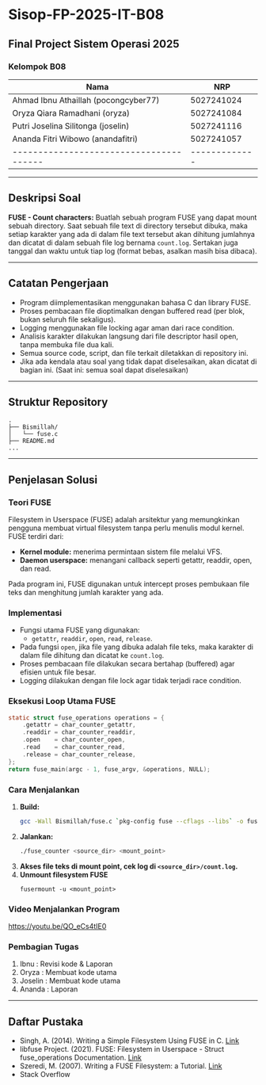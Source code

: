 # Sisop-FP-2025-IT-B08

## Final Project Sistem Operasi 2025

### Kelompok B08
| Nama                                  |    NRP      |
|---------------------------------------|-------------|
| Ahmad Ibnu Athaillah  (pocongcyber77) | 5027241024  |
| Oryza Qiara Ramadhani (oryza)         | 5027241084  |
| Putri Joselina Silitonga (joselin)    | 5027241116  |
| Ananda Fitri Wibowo  (anandafitri)    | 5027241057  |
|---------------------------------------|-------------|


---

## Deskripsi Soal
**FUSE - Count characters:**
Buatlah sebuah program FUSE yang dapat mount sebuah directory. Saat sebuah file text di directory tersebut dibuka, maka setiap karakter yang ada di dalam file text tersebut akan dihitung jumlahnya dan dicatat di dalam sebuah file log bernama `count.log`. Sertakan juga tanggal dan waktu untuk tiap log (format bebas, asalkan masih bisa dibaca).

---

## Catatan Pengerjaan
- Program diimplementasikan menggunakan bahasa C dan library FUSE.
- Proses pembacaan file dioptimalkan dengan buffered read (per blok, bukan seluruh file sekaligus).
- Logging menggunakan file locking agar aman dari race condition.
- Analisis karakter dilakukan langsung dari file descriptor hasil open, tanpa membuka file dua kali.
- Semua source code, script, dan file terkait diletakkan di repository ini.
- Jika ada kendala atau soal yang tidak dapat diselesaikan, akan dicatat di bagian ini. (Saat ini: semua soal dapat diselesaikan)

---

## Struktur Repository
```
.
├── Bismillah/
│   └── fuse.c
├── README.md
...
```

---

## Penjelasan Solusi
### Teori FUSE
Filesystem in Userspace (FUSE) adalah arsitektur yang memungkinkan pengguna membuat virtual filesystem tanpa perlu menulis modul kernel. FUSE terdiri dari:
- **Kernel module:** menerima permintaan sistem file melalui VFS.
- **Daemon userspace:** menangani callback seperti getattr, readdir, open, dan read.

Pada program ini, FUSE digunakan untuk intercept proses pembukaan file teks dan menghitung jumlah karakter yang ada.

### Implementasi
- Fungsi utama FUSE yang digunakan:
  - `getattr`, `readdir`, `open`, `read`, `release`.
- Pada fungsi `open`, jika file yang dibuka adalah file teks, maka karakter di dalam file dihitung dan dicatat ke `count.log`.
- Proses pembacaan file dilakukan secara bertahap (buffered) agar efisien untuk file besar.
- Logging dilakukan dengan file lock agar tidak terjadi race condition.

### Eksekusi Loop Utama FUSE
```c
static struct fuse_operations operations = {
    .getattr = char_counter_getattr,
    .readdir = char_counter_readdir,
    .open    = char_counter_open,
    .read    = char_counter_read,
    .release = char_counter_release,
};
return fuse_main(argc - 1, fuse_argv, &operations, NULL);
```

### Cara Menjalankan
1. **Build:**
   ```bash
   gcc -Wall Bismillah/fuse.c `pkg-config fuse --cflags --libs` -o fuse_counter
   ```
2. **Jalankan:**
   ```bash
   ./fuse_counter <source_dir> <mount_point>
   ```
3. **Akses file teks di mount point, cek log di `<source_dir>/count.log`.**
4. **Unmount filesystem FUSE**
   ```
   fusermount -u <mount_point>
   ```

### Video Menjalankan Program
https://youtu.be/QO_eCs4tIE0

### Pembagian Tugas
1. Ibnu : Revisi kode & Laporan
2. Oryza : Membuat kode utama
3. Joselin : Membuat kode utama
4. Ananda : Laporan
---

## Daftar Pustaka
- Singh, A. (2014). Writing a Simple Filesystem Using FUSE in C. [Link](https://www.cs.nmsu.edu/~pfeiffer/classes/474/notes/FUSE/Fuse-tutorial.pdf)
- libfuse Project. (2021). FUSE: Filesystem in Userspace - Struct fuse_operations Documentation. [Link](https://libfuse.github.io/doxygen/structfuse__operations.html)
- Szeredi, M. (2007). Writing a FUSE Filesystem: a Tutorial. [Link](https://github.com/libfuse/libfuse/wiki/Writing-Your-Own-Filesystem)
- Stack Overflow
